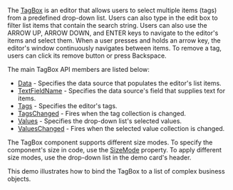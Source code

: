 The [TagBox](https://docs.devexpress.com/Blazor/DevExpress.Blazor.DxTagBox-2) is an editor that allows users to select multiple items (tags) from a predefined drop-down list. Users can also type in the edit box to filter list items that contain the search string. Users can also use the ARROW UP, ARROW DOWN, and ENTER keys to navigate to the editor's items and select them. When a user presses and holds an arrow key, the editor's window continuously navigates between items. To remove a tag, users can click its remove button or press Backspace.

The main TagBox API members are listed below:

*   [Data](https://docs.devexpress.com/Blazor/DevExpress.Blazor.DxTagBox-2.Data) - Specifies the data source that populates the editor's list items.
*   [TextFieldName](https://docs.devexpress.com/Blazor/DevExpress.Blazor.DxTagBox-2.TextFieldName) - Specifies the data source's field that supplies text for items.
*   [Tags](https://docs.devexpress.com/Blazor/DevExpress.Blazor.DxTagBox-2.Tags) - Specifies the editor's tags.
*   [TagsChanged](https://docs.devexpress.com/Blazor/DevExpress.Blazor.DxTagBox-2.TagsChanged) - Fires when the tag collection is changed.
*   [Values](https://docs.devexpress.com/Blazor/DevExpress.Blazor.DxTagBox-2.Values) - Specifies the drop-down list's selected values.
*   [ValuesChanged](https://docs.devexpress.com/Blazor/DevExpress.Blazor.DxTagBox-2.ValuesChanged) - Fires when the selected value collection is changed.

The TagBox component supports different size modes. To specify the component's size in code, use the [SizeMode](https://docs.devexpress.com/Blazor/DevExpress.Blazor.Base.DxResizableEditorBase-2.SizeMode) property. To apply different size modes, use the drop-down list in the demo card's header.

This demo illustrates how to bind the TagBox to a list of complex business objects.
